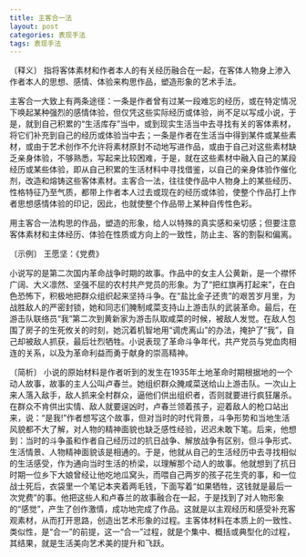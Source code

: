 ```yaml
---
title: 主客合一法
layout: post
categories: 表现手法
tags: 表现手法
---
```


〔释义〕 指将客体素材和作者本人的有关经历融合在一起，在客体人物身上渗入作者本人的思想、感情、体验来构思作品，塑造形象的艺术手法。

主客合一大致上有两条途径：一条是作者曾有过某一段难忘的经历，或在特定情况下唤起某种强烈的感情体验，但仅凭这些实际经历或体验，尚不足以写成小说，于是，就到自己积累的“生活库存”当中，或到现实生活当中去寻找有关的客体素材，将它们补充到自己的经历或体验当中去；一条是作者在生活当中得到某件或某些素材，或由于艺术创作不允许将素材原封不动地写进作品，或由于自己对这些素材缺乏亲身体验，不够熟悉，写起来比较困难，于是，就在这些素材中融入自己的某段经历或某些体验，即从自己积累的生活材料中寻找借鉴，以自己的亲身体验作催化剂，改造和熔铸这些客体素材。主客合一法，往往使作品中人物身上的某些经历、性格特征乃至气质，都带上作者本人过去或现在的经历或体验，使整个作品打上作者思想感情体验的印记，因此，也就使整个作品带上某种自传性色彩。

用主客合一法构思的作品，塑造的形象，给人以特殊的真实感和亲切感；但要注意客体素材和主体经历、体验在性质或方向上的一致性，防止主、客的割裂和偏离。

〔示例〕 王愿坚：《党费》

小说写的是第二次国内革命战争时期的故事。作品中的女主人公黄新，是一个襟怀广阔、大义凛然、坚强不屈的农村共产党员的形象。为了“把红旗再打起来”，在白色恐怖下，积极地把群众组织起来坚持斗争。在“盐比金子还贵”的艰苦岁月里，为战胜敌人的严密封锁，她和同志们腌制咸菜支持山上游击队的武装革命。最后，在游击队联络员“我”第二次到黄新家为游击队取咸菜的时候，被敌人发觉。在敌人包围了房子的生死攸关的时刻，她沉着机智地用“调虎离山”的办法，掩护了“我”，自己却被敌人抓获，最后壮烈牺牲。小说表现了革命斗争年代，共产党员与党血肉相连的关系，以及为革命利益而勇于献身的崇高精神。

〔简析〕 小说的原始材料是作者听到的发生在1935年土地革命时期根据地的一个动人故事，故事的主人公叫卢春兰。她组织群众腌咸菜送给山上游击队。一次山上来人落入敌手，敌人抓来全村群众，逼他们供出组织者，否则就要进行疯狂屠杀。在群众不肯供出实情、敌人就要逞凶时，卢春兰领着孩子，迎着敌人的枪口站出来，说：“是我!”作者想写这个故事，但对当时的时代背景，斗争形势和当地生活风貌都不大了解，对人物的精神面貌也缺乏感性经验，迟迟未敢下笔。后来，他想到：当时的斗争虽和作者自己经历过的抗日战争、解放战争有区别，但斗争形式、生活情景、人物精神面貌该是相通的。于是，他就从自己的生活经历中去寻找相似的生活感受，作为通向当时生活的桥梁，以理解那个动人的故事。他就想到了抗日时期一位乡下大娘曾经让他吃地瓜窝头，而喂自己两岁的孩子花生壳的事，和一位战士死后，衣袋里一个笔记本夹着两毛钱，下面写着“如果牺牲，这钱就是最后一次党费”的事。他把这些人和卢春兰的故事融合在一起，于是找到了对人物形象的“感觉”，产生了创作激情，成功地完成了作品。这就是以主观经历和感受补充客观素材，从而打开思路，创造出艺术形象的过程。主客体材料在本质上的一致性、类似性，是“合一”的前提，这一“合一”过程，就是个集中、概括或典型化的过程，其结果，就是生活美向艺术美的提升和飞跃。 